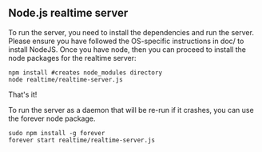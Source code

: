 ## Node.js realtime server

To run the server, you need to install the dependencies and run the server.
Please ensure you have followed the OS-specific instructions in doc/ to
install NodeJS. Once you have node, then you can proceed to install the
node packages for the realtime server:

    npm install #creates node_modules directory
    node realtime/realtime-server.js

That's it!

To run the server as a daemon that will be re-run if it crashes, you can
use the forever node package.

    sudo npm install -g forever
    forever start realtime/realtime-server.js
